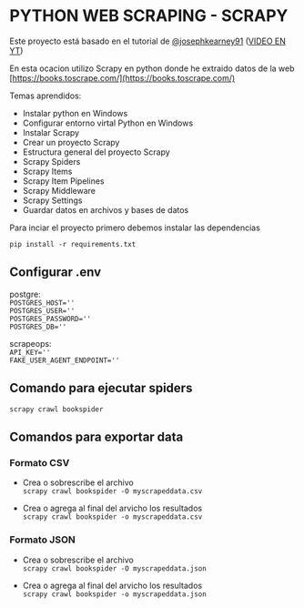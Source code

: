 # PYTHON WEB SCRAPING - SCRAPY

Este proyecto está basado en el tutorial de [@josephkearney91](https://github.com/josephkearney91) ([VIDEO EN YT](https://www.youtube.com/watch?v=mBoX_JCKZTE))

En esta ocacion utilizo Scrapy en python donde he extraido datos de la web [https://books.toscrape.com/](https://books.toscrape.com/)

Temas aprendidos:
- Instalar python en Windows
- Configurar entorno virtal Python en Windows
- Instalar Scrapy
- Crear un proyecto Scrapy
- Estructura general del proyecto Scrapy
- Scrapy Spiders
- Scrapy Items
- Scrapy Item Pipelines
- Scrapy Middleware
- Scrapy Settings
- Guardar datos en archivos y bases de datos

Para inciar el proyecto primero debemos instalar las dependencias

`pip install -r requirements.txt`

## Configurar .env

postgre:  
`POSTGRES_HOST=''`  
`POSTGRES_USER=''`  
`POSTGRES_PASSWORD=''`  
`POSTGRES_DB=''`

scrapeops:  
`API_KEY=''`  
`FAKE_USER_AGENT_ENDPOINT=''`

## Comando para ejecutar spiders

`scrapy crawl bookspider`

## Comandos para exportar data

### Formato CSV

- Crea o sobrescribe el archivo  
`scrapy crawl bookspider -O myscrapeddata.csv`

- Crea o agrega al final del arvicho los resultados  
`scrapy crawl bookspider -o myscrapeddata.csv`

### Formato JSON

- Crea o sobrescribe el archivo  
`scrapy crawl bookspider -O myscrapeddata.json`

- Crea o agrega al final del arvicho los resultados  
`scrapy crawl bookspider -o myscrapeddata.json`